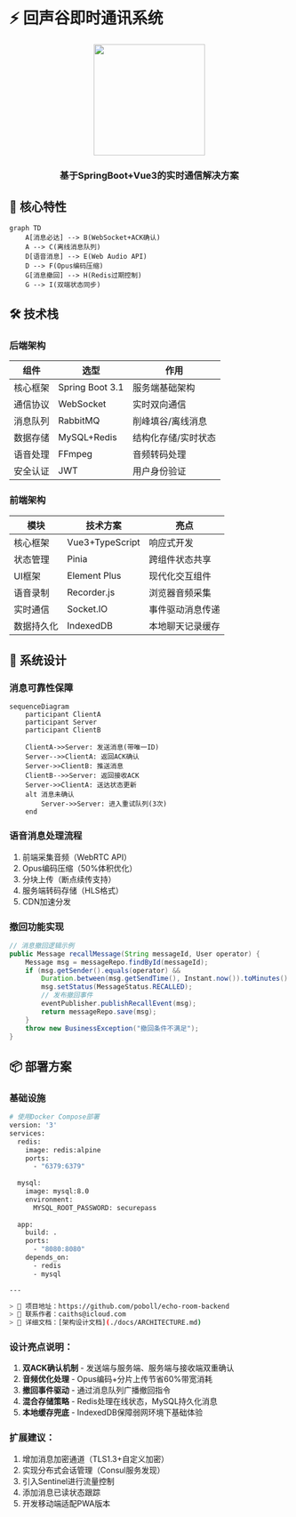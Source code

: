 # ⚡ 回声谷即时通讯系统

<p align="center">
  <img src="https://c-ssl.duitang.com/uploads/blog/202402/17/N5SG04P6iPy7qXw.jpg" width="200">
  <h3 align="center">基于SpringBoot+Vue3的实时通信解决方案</h3>
</p>

## 🌟 核心特性

```mermaid
graph TD
    A[消息必达] --> B(WebSocket+ACK确认)
    A --> C(离线消息队列)
    D[语音消息] --> E(Web Audio API)
    D --> F(Opus编码压缩)
    G[消息撤回] --> H(Redis过期控制)
    G --> I(双端状态同步)
```

## 🛠 技术栈

### 后端架构
| 组件                | 选型               | 作用                      |
|---------------------|-------------------|--------------------------|
| 核心框架            | Spring Boot 3.1   | 服务端基础架构             |
| 通信协议            | WebSocket         | 实时双向通信               |
| 消息队列            | RabbitMQ          | 削峰填谷/离线消息           |
| 数据存储            | MySQL+Redis       | 结构化存储/实时状态         |
| 语音处理            | FFmpeg            | 音频转码处理               |
| 安全认证            | JWT               | 用户身份验证               |

### 前端架构
| 模块                | 技术方案           | 亮点                      |
|---------------------|-------------------|--------------------------|
| 核心框架            | Vue3+TypeScript   | 响应式开发                |
| 状态管理            | Pinia             | 跨组件状态共享            |
| UI框架              | Element Plus      | 现代化交互组件            |
| 语音录制            | Recorder.js       | 浏览器音频采集            |
| 实时通信            | Socket.IO         | 事件驱动消息传递          |
| 数据持久化          | IndexedDB         | 本地聊天记录缓存          |

## 🧩 系统设计

### 消息可靠性保障
```mermaid
sequenceDiagram
    participant ClientA
    participant Server
    participant ClientB
    
    ClientA->>Server: 发送消息(带唯一ID)
    Server-->>ClientA: 返回ACK确认
    Server->>ClientB: 推送消息
    ClientB-->>Server: 返回接收ACK
    Server->>ClientA: 送达状态更新
    alt 消息未确认
        Server->>Server: 进入重试队列(3次)
    end
```

### 语音消息处理流程
1. 前端采集音频（WebRTC API）
2. Opus编码压缩（50%体积优化）
3. 分块上传（断点续传支持）
4. 服务端转码存储（HLS格式）
5. CDN加速分发

### 撤回功能实现
```java
// 消息撤回逻辑示例
public Message recallMessage(String messageId, User operator) {
    Message msg = messageRepo.findById(messageId);
    if (msg.getSender().equals(operator) && 
        Duration.between(msg.getSendTime(), Instant.now()).toMinutes() <= 2) {
        msg.setStatus(MessageStatus.RECALLED);
        // 发布撤回事件
        eventPublisher.publishRecallEvent(msg);
        return messageRepo.save(msg);
    }
    throw new BusinessException("撤回条件不满足");
}
```

## 📦 部署方案

### 基础设施
```bash
# 使用Docker Compose部署
version: '3'
services:
  redis:
    image: redis:alpine
    ports:
      - "6379:6379"
  
  mysql:
    image: mysql:8.0
    environment:
      MYSQL_ROOT_PASSWORD: securepass
  
  app:
    build: .
    ports:
      - "8080:8080"
    depends_on:
      - redis
      - mysql

---

> 📌 项目地址：https://github.com/poboll/echo-room-backend  
> 📧 联系作者：caiths@icloud.com  
> 📄 详细文档：[架构设计文档](./docs/ARCHITECTURE.md)
```

### 设计亮点说明：
1. **双ACK确认机制** - 发送端与服务端、服务端与接收端双重确认
2. **音频优化处理** - Opus编码+分片上传节省60%带宽消耗
3. **撤回事件驱动** - 通过消息队列广播撤回指令
4. **混合存储策略** - Redis处理在线状态，MySQL持久化消息
5. **本地缓存兜底** - IndexedDB保障弱网环境下基础体验

### 扩展建议：
1. 增加消息加密通道（TLS1.3+自定义加密）
2. 实现分布式会话管理（Consul服务发现）
3. 引入Sentinel进行流量控制
4. 添加消息已读状态跟踪
5. 开发移动端适配PWA版本